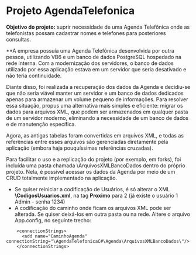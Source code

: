 # Projeto AgendaTelefonica
**Objetivo do projeto:** suprir necessidade de uma Agenda Telefônica onde as telefonistas possam cadastrar nomes e telefones para posteriores consultas.

**A empresa possuía uma Agenda Telefônica desenvolvida por outra pessoa, utilizando VB6 e um banco de dados PostgreSQL hospedado na rede interna. Com a modernização dos servidores, o banco de dados utilizado por essa aplicação estava em um servidor que seria desativado e não teria continuidade.

Diante disso, foi realizada a recuperação dos dados da Agenda e decidiu-se que não seria viável manter um servidor e um banco de dados dedicados apenas para armazenar um volume pequeno de informações. Para resolver essa situação, propus uma alternativa mais simples e eficiente: migrar os dados para arquivos XML, que podem ser armazenados em qualquer pasta de um servidor moderno, eliminando a necessidade de um banco de dados e de manutenção específica.

Agora, as antigas tabelas foram convertidas em arquivos XML, e todas as referências entre esses arquivos são gerenciadas diretamente pela aplicação (embora haja pouquíssimas referências cruzadas).

Para facilitar o uso e a replicação do projeto (por exemplo, em forks), foi incluída uma pasta chamada \ArquivosXMLBancoDados dentro do próprio projeto. Nela, é possível acessar os dados da Agenda por meio de um CRUD totalmente implementado na aplicação.

- Se quiser reiniciar a codificação de Usuários, é só alterar o XML **\CodigosUsuarios.xml**, na tag **Proximo** para 2 (já existe o usuário 1 Admin - senha 1234)
- A codificação do caminho onde ficam os arquivos XML pode ser alterada. Se quiser deixá-los em outra pasta ou na rede. Altere o arquivo App.config, no seguinte trecho:
~~~
    <connectionStrings>
      <add name="CaminhoAgenda" connectionString="\AgendaTelefonicaC#\Agenda\ArquivosXMLBancoDados\"/>
    </connectionStrings>

